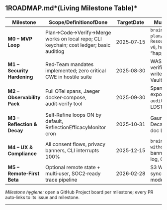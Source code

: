 ## 1ROADMAP.md*(Living Milestone Table)*

| Milestone                 | Scope/DefinitionofDone                                                           | TargetDate | Must‑Ship Epics                                                          | ExitAudits                     |
| --------------------------- | -------------------------------------------------------------------------------------- | ------------- | -------------------------------------------------------------------------- | --------------------------------- |
| **M0 – MVP Loop**           | Plan→Code→Verify→Merge works on local repo; CLI keychain; cost ledger; basic auditlog | 2025‑07‑15    | `brain plan/next/conclude`, `ResourceGovernor v0`, hash‑chain “happy path” | Cost‑Perf smoke test              |
| **M1 – Security Hardening** | Red‑Team mandates implemented; zero critical CWE in hostile suite                      | 2025‑08‑30    | WASM sandbox verifier; atomic writes; Secure Key Vault; audit‑abort        | Red‑Team audit PASS               |
| **M2 – Observability Pack** | Full OTel spans, Jaeger docker‑compose, audit‑verify tool                              | 2025‑09‑30    | Span taxonomy, exporter, `brain audit verify-log`, LDST in CI              | Blue‑Team audit PASS & LDST ≥80% |
| **M3 – Reflection & Decay** | Self‑Refine loops ON by default, ReflectionEfficacyMonitor cron                        | 2025‑10‑31    | Gauntlet PASS, Decay test harness, doc LDST quarterly                      | Self‑Reflection audit PASS        |
| **M4 – UX & Compliance**    | All consent flows, privacy banners, CLI interrupts 100%                               | 2025‑12‑15    | `brain consent withdraw`, red banner for unsafe log, GDPR doc pack         | Privacy+UX audit PASS             |
| **M5 – Remote‑First Beta**  | Optional remote state + multi‑user, SOC2‑ready trace pipeline                          | 2026‑02‑28    | S3 WAL, encrypted sync, access‑token model                                 | All six auditors PASS in staging  |

*Milestone hygiene:* open a GitHub Project board per milestone; every PR auto‑links to its issue and milestone.

---